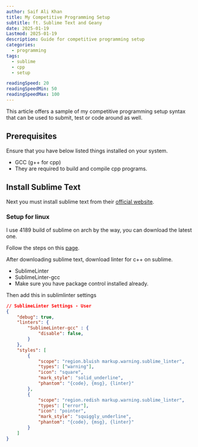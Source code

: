 ```yaml
---
author: Saif Ali Khan
title: My Competitive Programming Setup
subtitle: ft. Sublime Text and Geany
date: 2025-01-19
Lastmod: 2025-01-19
description: Guide for competitive programming setup
categories:
  - programming
tags:
  - sublime
  - cpp
  - setup

readingSpeed: 20
readingSpeedMin: 50
readingSpeedMax: 100
---
```


This article offers a sample of my competitive programming setup syntax that can be used to submit, test or code around as well.

<!--more-->

## Prerequisites

Ensure that you have below listed things installed on your system.

- GCC (g++ for cpp)
- They are required to build and compile cpp programs.

## Install Sublime Text

Next you must install sublime text from their [official website](https://www.sublimetext.com).

### Setup for linux

I use 4189 build of sublime on arch by the way, you can download the latest one.

Follow the steps on this [page](https://www.sublimetext.com/docs/linux_repositories.html#pacman).

After downloading sublime text, download linter for c++ on sublime.
- SublimeLinter
- SublimeLinter-gcc 
- Make sure you have package control installed already.

Then add this in sublimlinter settings

```json
// SublimeLinter Settings - User
{
	"debug": true,
	"linters": {
		"SublimeLinter-gcc" : {
			"disable": false,
		}
	},
	"styles": [
		{
			"scope": "region.bluish markup.warning.sublime_linter",
			"types": ["warning"],
			"icon": "square",
			"mark_style": "solid_underline",
			"phantom": "{code}, {msg}, {linter}"
		},
		{
			"scope": "region.redish markup.warning.sublime_linter",
			"types": ["error"],
			"icon": "pointer",
			"mark_style": "squiggly_underline",
			"phantom": "{code}, {msg}, {linter}"
		}
	]
}

```